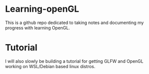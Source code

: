 # Learning-openGL
This is a github repo dedicated to taking notes and documenting my progress with learning OpenGL.

# Tutorial
I will also slowly be building a tutorial for getting GLFW and OpenGL working on WSL/Debian based linux distros. 
